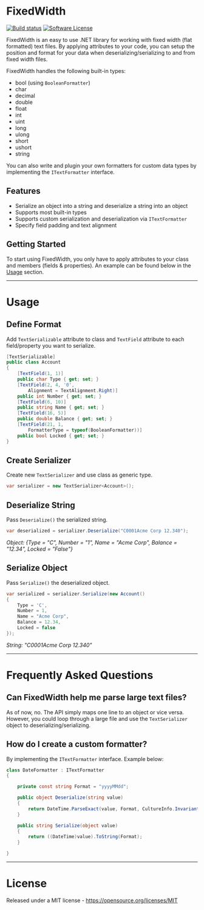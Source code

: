 # FixedWidth

[![Build status](https://ci.appveyor.com/api/projects/status/00s0wpj80kb30bnt?svg=true)](https://ci.appveyor.com/project/mscribellito/fixedwidth)
[![Software License](https://img.shields.io/badge/license-MIT-brightgreen.svg?style=flat-square)](LICENSE)

FixedWidth is an easy to use .NET library for working with fixed width (flat formatted) text files. By applying attributes to your code, you can setup the position and format for your data when deserializing/serializing to and from fixed width files.

FixedWidth handles the following built-in types:
* bool (using `BooleanFormatter`)
* char
* decimal
* double
* float
* int
* uint
* long
* ulong
* short
* ushort
* string

You can also write and plugin your own formatters for custom data types by implementing the `ITextFormatter` interface.

## Features
* Serialize an object into a string and deserialize a string into an object
* Supports most built-in types
* Supports custom serialization and deserialization via `ITextFormatter`
* Specify field padding and text alignment

## Getting Started
To start using FixedWidth, you only have to apply attributes to your class and members (fields & properties). An example can be found below in the [Usage](#usage) section.

---

# Usage

## Define Format
Add `TextSerializable` attribute to class and `TextField` attribute to each field/property you want to serialize.
```csharp
[TextSerializable]
public class Account
{
	[TextField(1, 1)]
	public char Type { get; set; }
	[TextField(2, 4, '0',
		Alignment = TextAlignment.Right)]
	public int Number { get; set; }
	[TextField(6, 10)]
	public string Name { get; set; }
	[TextField(16, 5)]
	public double Balance { get; set; }
	[TextField(21, 1,
		FormatterType = typeof(BooleanFormatter))]
	public bool Locked { get; set; }
}
```

## Create Serializer
Create new `TextSerializer` and use class as generic type.
```csharp
var serializer = new TextSerializer<Account>();
```

## Deserialize String
Pass `Deserialize()` the serialized string.
```csharp
var deserialized = serializer.Deserialize("C0001Acme Corp 12.340");
```
*Object: {Type = "C", Number = "1", Name = "Acme Corp", Balance = "12.34", Locked = "False"}*

## Serialize Object
Pass `Serialize()` the deserialized object.
```csharp
var serialized = serializer.Serialize(new Account()
{
	Type = 'C',
	Number = 1,
	Name = "Acme Corp",
	Balance = 12.34,
	Locked = false
});
```
*String: "C0001Acme Corp 12.340"*

---

# Frequently Asked Questions

## Can FixedWidth help me parse large text files?

As of now, no. The API simply maps one line to an object or vice versa. However, you could loop through a large file and use the `TextSerializer` object to deserializing/serializing.

## How do I create a custom formatter?
By implementing the `ITextFormatter` interface. Example below:

```csharp
class DateFormatter : ITextFormatter
{

	private const string Format = "yyyyMMdd";

	public object Deserialize(string value)
	{
		return DateTime.ParseExact(value, Format, CultureInfo.InvariantCulture);
	}

	public string Serialize(object value)
	{
		return ((DateTime)value).ToString(Format);
	}

}
```

---

# License
Released under a MIT license - https://opensource.org/licenses/MIT
